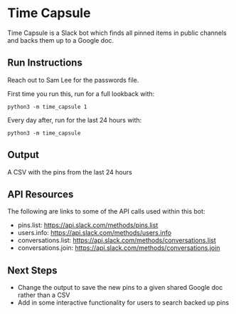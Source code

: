 # Time Capsule
Time Capsule is a Slack bot which finds all pinned items in public channels and backs them up
to a Google doc.

## Run Instructions
Reach out to Sam Lee for the passwords file.

First time you run this, run for a full lookback with: 

`python3 -m time_capsule 1`

Every day after, run for the last 24 hours with: 

`python3 -m time_capsule`


## Output
A CSV with the pins from the last 24 hours

## API Resources
The following are links to some of the API calls used within this bot:
- pins.list: https://api.slack.com/methods/pins.list
- users.info: https://api.slack.com/methods/users.info
- conversations.list: https://api.slack.com/methods/conversations.list
- conversations.join: https://api.slack.com/methods/conversations.join

## Next Steps
- Change the output to save the new pins to a given shared Google doc rather than a CSV
- Add in some interactive functionality for users to search backed up pins
